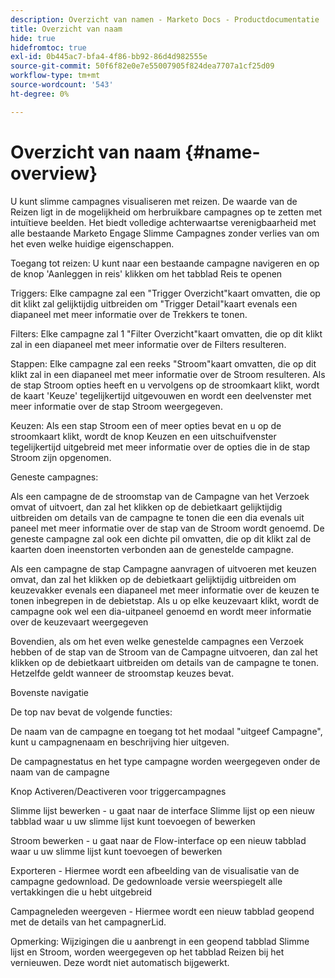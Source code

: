 ```yaml
---
description: Overzicht van namen - Marketo Docs - Productdocumentatie
title: Overzicht van naam
hide: true
hidefromtoc: true
exl-id: 0b445ac7-bfa4-4f86-bb92-86d4d982555e
source-git-commit: 50f6f82e0e7e55007905f824dea7707a1cf25d09
workflow-type: tm+mt
source-wordcount: '543'
ht-degree: 0%

---
```


# Overzicht van naam {#name-overview}

U kunt slimme campagnes visualiseren met reizen. De waarde van de Reizen ligt in de mogelijkheid om herbruikbare campagnes op te zetten met intuïtieve beelden. Het biedt volledige achterwaartse verenigbaarheid met alle bestaande Marketo Engage Slimme Campagnes zonder verlies van om het even welke huidige eigenschappen.

Toegang tot reizen: U kunt naar een bestaande campagne navigeren en op de knop &#39;Aanleggen in reis&#39; klikken om het tabblad Reis te openen

Triggers: Elke campagne zal een &quot;Trigger Overzicht&quot;kaart omvatten, die op dit klikt zal gelijktijdig uitbreiden om &quot;Trigger Detail&quot;kaart evenals een diapaneel met meer informatie over de Trekkers te tonen.

Filters: Elke campagne zal 1 &quot;Filter Overzicht&quot;kaart omvatten, die op dit klikt zal in een diapaneel met meer informatie over de Filters resulteren.

Stappen: Elke campagne zal een reeks &quot;Stroom&quot;kaart omvatten, die op dit klikt zal in een diapaneel met meer informatie over de Stroom resulteren. Als de stap Stroom opties heeft en u vervolgens op de stroomkaart klikt, wordt de kaart &#39;Keuze&#39; tegelijkertijd uitgevouwen en wordt een deelvenster met meer informatie over de stap Stroom weergegeven.

Keuzen: Als een stap Stroom een of meer opties bevat en u op de stroomkaart klikt, wordt de knop Keuzen en een uitschuifvenster tegelijkertijd uitgebreid met meer informatie over de opties die in de stap Stroom zijn opgenomen.

Geneste campagnes:

Als een campagne de de stroomstap van de Campagne van het Verzoek omvat of uitvoert, dan zal het klikken op de debietkaart gelijktijdig uitbreiden om details van de campagne te tonen die een dia evenals uit paneel met meer informatie over de stap van de Stroom wordt genoemd. De geneste campagne zal ook een dichte pil omvatten, die op dit klikt zal de kaarten doen ineenstorten verbonden aan de genestelde campagne.

Als een campagne de stap Campagne aanvragen of uitvoeren met keuzen omvat, dan zal het klikken op de debietkaart gelijktijdig uitbreiden om keuzevakker evenals een diapaneel met meer informatie over de keuzen te tonen inbegrepen in de debietstap. Als u op elke keuzevaart klikt, wordt de campagne ook wel een dia-uitpaneel genoemd en wordt meer informatie over de keuzevaart weergegeven

Bovendien, als om het even welke genestelde campagnes een Verzoek hebben of de stap van de Stroom van de Campagne uitvoeren, dan zal het klikken op de debietkaart uitbreiden om details van de campagne te tonen. Hetzelfde geldt wanneer de stroomstap keuzes bevat.

Bovenste navigatie

De top nav bevat de volgende functies:

De naam van de campagne en toegang tot het modaal &quot;uitgeef Campagne&quot;, kunt u campagnenaam en beschrijving hier uitgeven.

De campagnestatus en het type campagne worden weergegeven onder de naam van de campagne

Knop Activeren/Deactiveren voor triggercampagnes

Slimme lijst bewerken - u gaat naar de interface Slimme lijst op een nieuw tabblad waar u uw slimme lijst kunt toevoegen of bewerken

Stroom bewerken - u gaat naar de Flow-interface op een nieuw tabblad waar u uw slimme lijst kunt toevoegen of bewerken

Exporteren - Hiermee wordt een afbeelding van de visualisatie van de campagne gedownload. De gedownloade versie weerspiegelt alle vertakkingen die u hebt uitgebreid

Campagneleden weergeven - Hiermee wordt een nieuw tabblad geopend met de details van het campagnerLid.

Opmerking: Wijzigingen die u aanbrengt in een geopend tabblad Slimme lijst en Stroom, worden weergegeven op het tabblad Reizen bij het vernieuwen. Deze wordt niet automatisch bijgewerkt.
